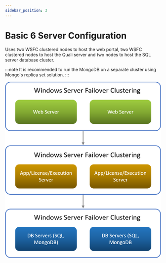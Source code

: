 ```yaml
---
sidebar_position: 3
---
```


# Basic 6 Server Configuration

Uses two WSFC clustered nodes to host the web portal, two WSFC clustered nodes to host the Quali server and two nodes to host the SQL server database cluster.

:::note
It is recommended to run the MongoDB on a separate cluster using Mongo's replica set solution.
:::

![](/Images/HA-Deploy/Basic-6-server-configuration.png)